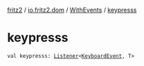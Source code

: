 [fritz2](../../index.md) / [io.fritz2.dom](../index.md) / [WithEvents](index.md) / [keypresss](./keypresss.md)

# keypresss

`val keypresss: `[`Listener`](../-listener/index.md)`<`[`KeyboardEvent`](https://kotlinlang.org/api/latest/jvm/stdlib/org.w3c.dom.events/-keyboard-event/index.html)`, T>`